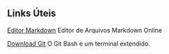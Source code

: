 ## Links Úteis
[Editor Markdown](https://markdown.net.br/editor/?markdown=%23%20T%C3%ADtulo%20de%20n%C3%ADvel%201)
Editor de Arquivos Markdown Online 

 
 [Download Git](https://git-scm.com/downloads "Download Git")
 O Git Bash e um terminal extendido.